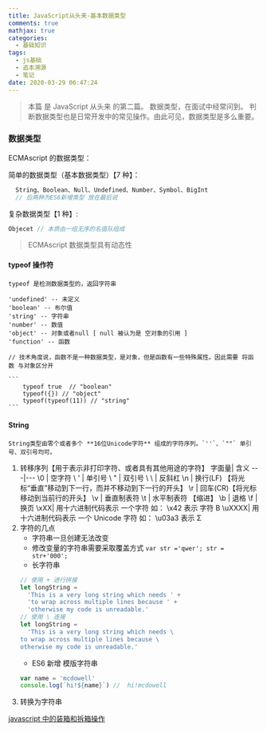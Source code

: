 ```yaml
---
title: JavaScript从头来-基本数据类型
comments: true
mathjax: true
categories:
  - 基础知识
tags:
  - js基础
  - 追本溯源
  - 笔记
date: 2020-03-29 06:47:24
---
```


> 本篇 是 JavaScript 从头来 的第二篇。
> 数据类型，在面试中经常问到。 判断数据类型也是日常开发中的常见操作。由此可见，数据类型是多么重要。

### 数据类型

ECMAscript 的数据类型：

简单的数据类型（基本数据类型）【7 种】：

```js
  String、Boolean、Null、Undefined、Number、Symbol、BigInt
  // 后两种为ES6新增类型 放在最后说
```

复杂数据类型【1 种】:

```js
Objecet // 本质由一组无序的名值队组成
```

> ECMAscript 数据类型具有动态性

#### typeof 操作符

    typeof 是检测数据类型的，返回字符串

    'undefined' -- 未定义
    'boolean' -- 布尔值
    'string' -- 字符串
    'number' -- 数值
    'object' -- 对象或者null [ null 被认为是 空对象的引用 ]
    'function' -- 函数

    // 技术角度说，函数不是一种数据类型，是对象，但是函数有一些特殊属性。因此需要 将函数 与对象区分开

    ```
        typeof true  // "boolean"
        typeof({}) // "object"
        typeof(typeof(11)) // "string"
    ```

#### String

    String类型由零个或者多个 **16位Unicode字符** 组成的字符序列。`''`、`""` 单引号、双引号均可。

1. 转移序列【用于表示非打印字符、或者具有其他用途的字符】
   字面量| 含义
   ---|---
   \0 | 空字符
   \ ' | 单引号
   \ " | 双引号
   \ \ | 反斜杠
   \n | 换行(LF) 【将光标“垂直”移动到下一行，而并不移动到下一行的开头】
   \r | 回车(CR)【将光标移动到当前行的开头】
   \v | 垂直制表符
   \t | 水平制表符 【缩进】
   \b | 退格
   \f | 换页
   \xXX| 用十六进制代码表示 一个字符 如： \x42 表示 字符 B
   \uXXXX| 用十六进制代码表示 一个 Unicode 字符 如： \u03a3 表示 Σ
2. 字符的几点
   - 字符串一旦创建无法改变
   - 修改变量的字符串需要采取覆盖方式 `var str ='qwer'; str = str+'000';`
   - 长字符串
   ```js
   // 使用 + 进行拼接
   let longString =
     'This is a very long string which needs ' +
     'to wrap across multiple lines because ' +
     'otherwise my code is unreadable.'
   // 使用 \ 连接
   let longString =
     'This is a very long string which needs \
   to wrap across multiple lines because \
   otherwise my code is unreadable.'
   ```
   - ES6 新增 模版字符串
   ```js
   var name = 'mcdowell'
   console.log(`hi!${name}`) //  hi!mcdowell
   ```
3. 转换为字符串

[javascript 中的装箱和拆箱操作](https://www.cnblogs.com/wenber/p/3628944.html)
